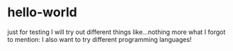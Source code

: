 # hello-world
just for testing
I will try out different things like...nothing more
what I forgot to mention: I also want to try different programming languages!
